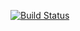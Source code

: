 [![Build Status](https://travis-ci.org/Murderdoll/lab13.svg?branch=master)](https://travis-ci.org/Murderdoll/lab13)
